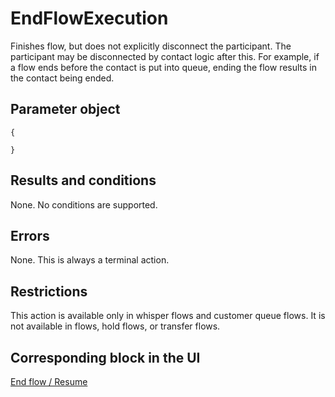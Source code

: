 # EndFlowExecution<a name="flow-control-actions-endflowexecution"></a>

Finishes flow, but does not explicitly disconnect the participant\. The participant may be disconnected by contact logic after this\. For example, if a flow ends before the contact is put into queue, ending the flow results in the contact being ended\. 

## Parameter object<a name="endflowexecution-parameter"></a>

```
{
   
}
```

## Results and conditions<a name="endflowexecution-results"></a>

None\. No conditions are supported\.

## Errors<a name="endflowexecution-errors"></a>

None\. This is always a terminal action\.

## Restrictions<a name="endflowexecution-restrictions"></a>

This action is available only in whisper flows and customer queue flows\. It is not available in flows, hold flows, or transfer flows\. 

## Corresponding block in the UI<a name="endflowexecution-ui"></a>

[End flow / Resume](end-flow-resume.md) 